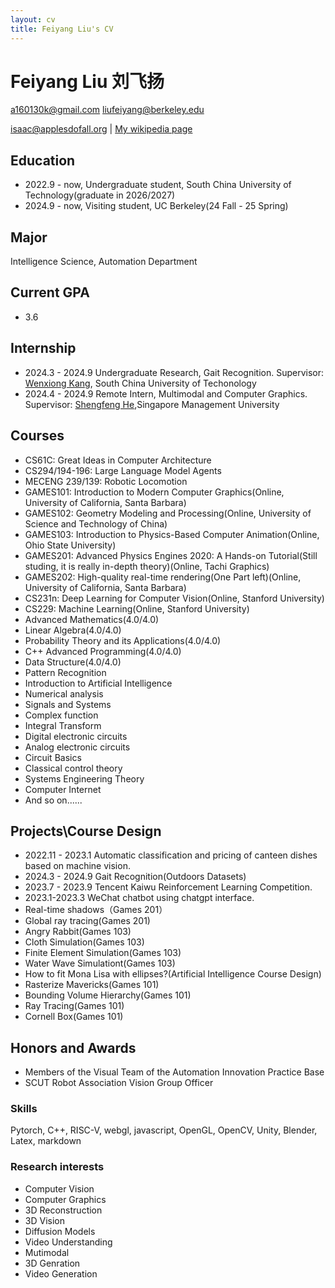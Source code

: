 ```yaml
---
layout: cv
title: Feiyang Liu's CV
---
```

# Feiyang Liu 刘飞扬
a160130k@gmail.com
liufeiyang@berkeley.edu

<div id="webaddress">
<a href="isaac@applesdofall.org">isaac@applesdofall.org</a>
| <a href="http://en.wikipedia.org/wiki/Isaac_Newton">My wikipedia page</a>
</div>


## Education

* 2022.9 - now, Undergraduate student, South China University of Technology(graduate in 2026/2027)
* 2024.9 - now, Visiting student, UC Berkeley(24 Fall - 25 Spring)

## Major
Intelligence Science, Automation Department

## Current GPA
* 3.6

## Internship

* 2024.3 - 2024.9 Undergraduate Research, Gait Recognition. Supervisor: [Wenxiong Kang](https://scholar.google.com/citations?user=meU7EOAAAAAJ&hl=en), South China University of Techonology
* 2024.4 - 2024.9 Remote Intern, Multimodal and Computer Graphics. Supervisor: [Shengfeng He](http://www.shengfenghe.com/),Singapore Management University

## Courses
* CS61C: Great Ideas in Computer Architecture
* CS294/194-196: Large Language Model Agents
* MECENG 239/139: Robotic Locomotion
* GAMES101: Introduction to Modern Computer Graphics(Online, University of California, Santa Barbara)
* GAMES102: Geometry Modeling and Processing(Online, University of Science and Technology of China)
* GAMES103: Introduction to Physics-Based Computer Animation(Online, Ohio State University)
* GAMES201: Advanced Physics Engines 2020: A Hands-on Tutorial(Still studing, it is really in-depth theory)(Online, Tachi Graphics)
* GAMES202: High-quality real-time rendering(One Part left)(Online, University of California, Santa Barbara)
* CS231n: Deep Learning for Computer Vision(Online, Stanford University)
* CS229: Machine Learning(Online, Stanford University)
* Advanced Mathematics(4.0/4.0)
* Linear Algebra(4.0/4.0)
* Probability Theory and its Applications(4.0/4.0)
* C++ Advanced Programming(4.0/4.0)
* Data Structure(4.0/4.0)
* Pattern Recognition
* Introduction to Artificial Intelligence
* Numerical analysis
* Signals and Systems
* Complex function
* Integral Transform
* Digital electronic circuits
* Analog electronic circuits
* Circuit Basics
* Classical control theory
* Systems Engineering Theory
* Computer Internet
* And so on......

## Projects\Course Design
* 2022.11 - 2023.1 Automatic classification and pricing of canteen dishes based on machine vision.
* 2024.3 - 2024.9 Gait Recognition(Outdoors Datasets)
* 2023.7 - 2023.9 Tencent Kaiwu Reinforcement Learning Competition.
* 2023.1-2023.3 WeChat chatbot using chatgpt interface.
* Real-time shadows（Games 201）
* Global ray tracing(Games 201)
* Angry Rabbit(Games 103)
* Cloth Simulation(Games 103)
* Finite Element Simulation(Games 103)
* Water Wave Simulationt(Games 103)
* How to fit Mona Lisa with ellipses?(Artificial Intelligence Course Design)
* Rasterize Mavericks(Games 101)
* Bounding Volume Hierarchy(Games 101)
* Ray Tracing(Games 101)
* Cornell Box(Games 101)


## Honors and Awards
* Members of the Visual Team of the Automation Innovation Practice Base
* SCUT Robot Association Vision Group Officer



### Skills

Pytorch, C++, RISC-V, webgl, javascript, OpenGL, OpenCV, Unity, Blender, Latex, markdown

### Research interests
* Computer Vision
* Computer Graphics
* 3D Reconstruction
* 3D Vision
* Diffusion Models
* Video Understanding
* Mutimodal
* 3D Genration
* Video Generation






<!-- ### Footer

Last updated: 2024/10/15  -->


